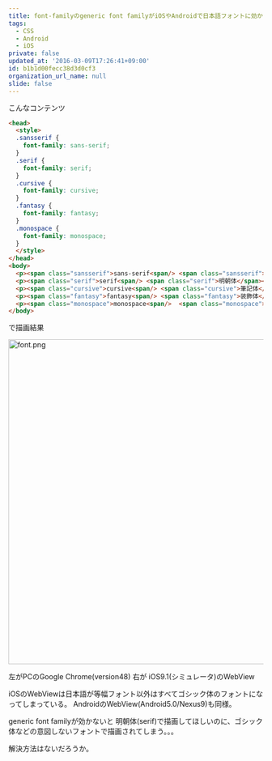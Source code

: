 ```yaml
---
title: font-familyのgeneric font familyがiOSやAndroidで日本語フォントに効かない
tags:
  - CSS
  - Android
  - iOS
private: false
updated_at: '2016-03-09T17:26:41+09:00'
id: b1b1d00fecc38d3d0cf3
organization_url_name: null
slide: false
---
```

こんなコンテンツ

```html
<head>
  <style>
  .sansserif {
    font-family: sans-serif;
  }
  .serif {
    font-family: serif;
  }
  .cursive {
    font-family: cursive;
  }
  .fantasy {
    font-family: fantasy;
  }
  .monospace {
    font-family: monospace;
  }
  </style>
</head>
<body>
  <p><span class="sansserif">sans-serif<span/> <span class="sansserif">ゴシック体</span></p>
  <p><span class="serif">serif<span/> <span class="serif">明朝体</span></p>
  <p><span class="cursive">cursive<span/> <span class="cursive">筆記体</span></p>
  <p><span class="fantasy">fantasy<span/> <span class="fantasy">装飾体</span></p>
  <p><span class="monospace">monospace<span/>  <span class="monospace">等幅フォント</span></p>
</body>
```

で描画結果

<img width="642" alt="font.png" src="https://qiita-image-store.s3.amazonaws.com/0/4044/3d47d6d1-f68f-a831-5035-3b468fa5b38f.png">

左がPCのGoogle Chrome(version48) 右が iOS9.1(シミュレータ)のWebView

iOSのWebViewは日本語が等幅フォント以外はすべてゴシック体のフォントになってしまっている。
AndroidのWebView(Android5.0/Nexus9)も同様。

generic font familyが効かないと
明朝体(serif)で描画してほしいのに、ゴシック体などの意図しないフォントで描画されてしまう。。。

解決方法はないだろうか。
